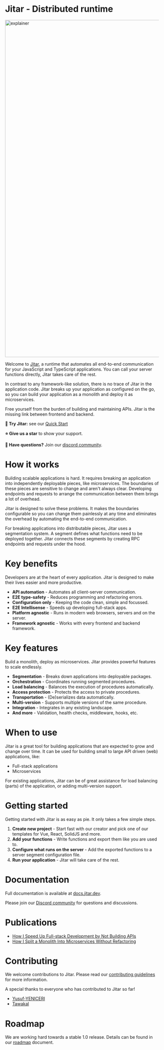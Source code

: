# Jitar - Distributed runtime

<img width="1102" alt="explainer" src="https://github.com/MaskingTechnology/jitar/assets/108156553/2129b4cc-a32c-497e-b69d-d5670a66d7aa">


Welcome to [Jitar](https://jitar.dev), a runtime that automates all end-to-end communication for your JavaScript and TypeScript applications. You can call your server functions directly, Jitar takes care of the rest.

In contrast to any framework-like solution, there is no trace of Jitar in the application code. Jitar breaks up your application as configured on the go, so you can build your application as a monolith and deploy it as microservices.

Free yourself from the burden of building and maintaining APIs. Jitar is the missing link between frontend and backend.

**🏁 Try Jitar:** see our [Quick Start](https://docs.jitar.dev/introduction/quick-start.html)

**⭐ Give us a star** to show your support.

**👋 Have questions?** Join our [discord community](https://discord.gg/Bqwy8azp5R).

# How it works

Building scalable applications is hard. It requires breaking an application into independently deployable pieces, like microservices. The boundaries of these pieces are sensitive to change and aren't always clear. Developing endpoints and requests to arrange the communication between them brings a lot of overhead.

Jitar is designed to solve these problems. It makes the boundaries configurable so you can change them painlessly at any time and eliminates the overhead by automating the end-to-end communication.

For breaking applications into distributable pieces, Jitar uses a segmentation system. A segment defines what functions need to be deployed together. Jitar connects these segments by creating RPC endpoints and requests under the hood.

# Key benefits

Developers are at the heart of every application. Jitar is designed to make their lives easier and more productive.

* **API automation** - Automates all client-server communication.
* **E2E type-safety** - Reduces programming and refactoring errors.
* **Configuration only** - Keeping the code clean, simple and focussed.
* **E2E Intellisense** - Speeds up developing full-stack apps.
* **Platform agnostic** - Runs in modern web browsers, servers and on the server.
* **Framework agnostic** - Works with every frontend and backend framework.

# Key features

Build a monolith, deploy as microservices. Jitar provides powerful features to scale endlessly.

* **Segmentation** - Breaks down applications into deployable packages.
* **Orchestration** - Coordinates running segmented procedures.
* **Load balancing** - Balances the execution of procedures automatically.
* **Access protection** - Protects the access to private procedures.
* **Transportation** - (De)serializes data automatically.
* **Multi-version** - Supports multiple versions of the same procedure.
* **Integration** - Integrates in any existing landscape.
* **And more** - Validation, health checks, middleware, hooks, etc.

# When to use

Jitar is a great tool for building applications that are expected to grow and change over time. It can be used for building small to large API driven (web) applications, like:

* Full-stack applications
* Microservices

For existing applications, Jitar can be of great assistance for load balancing (parts) of the application, or adding multi-version support.

# Getting started

Getting started with Jitar is as easy as pie. It only takes a few simple steps.

1. **Create new project** - Start fast with our creator and pick one of our templates for Vue, React, SolidJS and more.
1. **Add your functions** - Write functions and export them like you are used to.
1. **Configure what runs on the server** - Add the exported functions to a server segment configuration file.
1. **Run your application** - Jitar will take care of the rest.

# Documentation

Full documentation is available at [docs.jitar.dev](https://docs.jitar.dev).

Please join our [Discord community](https://discord.gg/Bqwy8azp5R) for questions and discussions.

# Publications

* [How I Speed Up Full-stack Development by Not Building APIs](https://medium.com/better-programming/how-i-speed-up-full-stack-development-by-not-building-apis-7f768335bec6)
* [How I Split a Monolith Into Microservices Without Refactoring](https://medium.com/better-programming/how-i-split-a-monolith-into-microservices-without-refactoring-5d76924c34c2)

# Contributing

We welcome contributions to Jitar. Please read our [contributing guidelines](CONTRIBUTING.md) for more information.

A special thanks to everyone who has contributed to Jitar so far!

- [Yusuf-YENICERI](https://github.com/Yusuf-YENICERI)
- [Tawakal](https://github.com/tawakal)

# Roadmap

We are working hard towards a stable 1.0 release. Details can be found in our [roadmap](ROADMAP.md) document.
